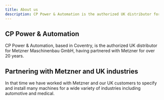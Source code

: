 ```yaml
---
title: About us
description: CP Power & Automation is the authorized UK distributor for Metzner
---
```


## CP Power & Automation
CP Power & Automation, based in Coventry, is the authorized UK distributor for Metzner Maschinenbau GmbH, having partnered with Metzner for over 20 years.

## Partnering with Metzner and UK industries
In that time we have worked with Metzner and our UK customers to specify and install many machines for a wide variety of industries including automotive and medical.